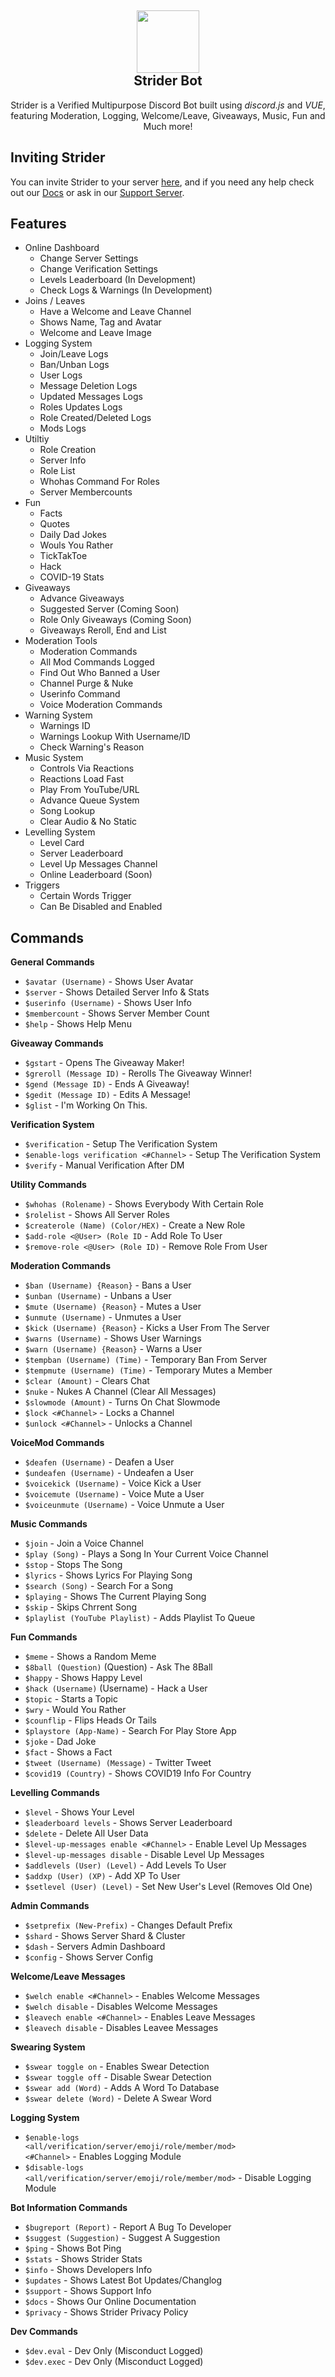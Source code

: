 <h2 align='center'>
  <img src="https://striderbot.net/StriderLogo.jpeg" height='100px' width='100px' />
<br>
Strider Bot </h2>
  <p align="center">
Strider is a Verified Multipurpose Discord Bot built using <i>discord.js</i> and <i>VUE</i>, featuring Moderation, Logging, Welcome/Leave, Giveaways, Music, Fun and Much more! </p>

<h2> Inviting Strider </h2>

You can invite Strider to your server <a href="#">here</a>, and if you need any help check out our <a href="https://docs.striderbot.net">Docs</a> or ask in our <a href="https://discord.gg/Xq5SdMEUSY">Support Server</a>.

<h2> Features </h2>

- Online Dashboard
  - Change Server Settings
  - Change Verification Settings
  - Levels Leaderboard (In Development)
  - Check Logs & Warnings (In Development)
- Joins / Leaves
  - Have a Welcome and Leave Channel
  - Shows Name, Tag and Avatar
  - Welcome and Leave Image
- Logging System
  - Join/Leave Logs
  - Ban/Unban Logs
  - User Logs
  - Message Deletion Logs
  - Updated Messages Logs
  - Roles Updates Logs
  - Role Created/Deleted Logs
  - Mods Logs
- Utiltiy
  - Role Creation
  - Server Info
  - Role List
  - Whohas Command For Roles
  - Server Membercounts
- Fun 
  - Facts
  - Quotes
  - Daily Dad Jokes
  - Wouls You Rather
  - TickTakToe
  - Hack
  - COVID-19 Stats
- Giveaways
  - Advance Giveaways
  - Suggested Server (Coming Soon)
  - Role Only Giveaways (Coming Soon)
  - Giveaways Reroll, End and List
- Moderation Tools
  - Moderation Commands
  - All Mod Commands Logged
  - Find Out Who Banned a User
  - Channel Purge & Nuke
  - Userinfo Command
  - Voice Moderation Commands
- Warning System
  - Warnings ID
  - Warnings Lookup With Username/ID
  - Check Warning's Reason
- Music System
  - Controls Via Reactions
  - Reactions Load Fast
  - Play From YouTube/URL
  - Advance Queue System
  - Song Lookup
  - Clear Audio & No Static
- Levelling System
  - Level Card
  - Server Leaderboard
  - Level Up Messages Channel
  - Online Leaderboard (Soon)
- Triggers
  - Certain Words Trigger
  - Can Be Disabled and Enabled

<h2>Commands</h2>

**General Commands**
- <code>$avatar (Username)</code> - Shows User Avatar
- <code>$server</code> - Shows Detailed Server Info & Stats
- <code>$userinfo (Username)</code> - Shows User Info
- <code>$membercount</code> - Shows Server Member Count
- <code>$help</code> - Shows Help Menu

**Giveaway Commands**
- <code>$gstart</code> - Opens The Giveaway Maker!
- <code>$greroll (Message ID)</code> - Rerolls The Giveaway Winner!
- <code>$gend (Message ID)</code> - Ends A Giveaway!
- <code>$gedit (Message ID)</code> - Edits A Message!
- <code>$glist</code> - I'm Working On This. 

**Verification System**
- <code>$verification</code> - Setup The Verification System
- <code>$enable-logs verification <#Channel></code> - Setup The Verification System
- <code>$verify</code> - Manual Verification After DM

**Utility Commands**
- <code>$whohas (Rolename)</code> - Shows Everybody With Certain Role
- <code>$rolelist</code> - Shows All Server Roles
- <code>$createrole (Name) (Color/HEX)</code> - Create a New Role
- <code>$add-role <@User> (Role ID</code> - Add Role To User
- <code>$remove-role <@User> (Role ID)</code> - Remove Role From User

**Moderation Commands**
- <code>$ban (Username) {Reason}</code> - Bans a User
- <code>$unban (Username)</code> - Unbans a User
- <code>$mute (Username) {Reason}</code> - Mutes a User
- <code>$unmute (Username)</code> - Unmutes a User
- <code>$kick (Username) {Reason}</code> - Kicks a User From The Server
- <code>$warns (Username)</code> - Shows User Warnings
- <code>$warn (Username) {Reason}</code> - Warns a User
- <code>$tempban (Username) (Time)</code> - Temporary Ban From Server
- <code>$tempmute (Username) (Time)</code> - Temporary Mutes a Member
- <code>$clear (Amount)</code> - Clears Chat
- <code>$nuke</code> - Nukes A Channel (Clear All Messages)
- <code>$slowmode (Amount)</code> - Turns On Chat Slowmode
- <code>$lock <#Channel></code> - Locks a Channel
- <code>$unlock <#Channel></code> - Unlocks a Channel

**VoiceMod Commands**
- <code>$deafen (Username)</code> - Deafen a User
- <code>$undeafen (Username)</code> - Undeafen a User
- <code>$voicekick (Username)</code> - Voice Kick a User
- <code>$voicemute (Username)</code> - Voice Mute a User
- <code>$voiceunmute (Username)</code> - Voice Unmute a User

**Music Commands**
- <code>$join</code> - Join a Voice Channel
- <code>$play (Song)</code> - Plays a Song In Your Current Voice Channel
- <code>$stop</code> - Stops The Song
- <code>$lyrics</code> - Shows Lyrics For Playing Song
- <code>$search (Song)</code> - Search For a Song
- <code>$playing</code> - Shows The Current Playing Song
- <code>$skip</code> - Skips Chrrent Song
- <code>$playlist (YouTube Playlist)</code> - Adds Playlist To Queue

**Fun Commands**
- <code>$meme</code> - Shows a Random Meme
- <code>$8ball (Question)</code> (Question) - Ask The 8Ball
- <code>$happy</code> - Shows Happy Level
- <code>$hack (Username)</code> (Username) - Hack a User
- <code>$topic</code> - Starts a Topic
- <code>$wry</code> - Would You Rather
- <code>$counflip</code> - Flips Heads Or Tails
- <code>$playstore (App-Name)</code> - Search For Play Store App
- <code>$joke</code> - Dad Joke
- <code>$fact</code> - Shows a Fact
- <code>$tweet (Username) (Message)</code> - Twitter Tweet
- <code>$covid19 (Country)</code> - Shows COVID19 Info For Country

**Levelling Commands**<br>
- <code>$level</code> - Shows Your Level
- <code>$leaderboard levels</code> - Shows Server Leaderboard
- <code>$delete</code> - Delete All User Data
- <code>$level-up-messages enable <#Channel></code> - Enable Level Up Messages
- <code>$level-up-messages disable</code> - Disable Level Up Messages
- <code>$addlevels (User) (Level)</code> - Add Levels To User
- <code>$addxp (User) (XP)</code> - Add XP To User
- <code>$setlevel (User) (Level)</code> - Set New User's Level (Removes Old One)

**Admin Commands**
- <code>$setprefix (New-Prefix)</code> - Changes Default Prefix
- <code>$shard</code> - Shows Server Shard & Cluster
- <code>$dash</code> - Servers Admin Dashboard
- <code>$config</code> - Shows Server Config

**Welcome/Leave Messages**
- <code>$welch enable <#Channel></code> - Enables Welcome Messages
- <code>$welch disable</code> - Disables Welcome Messages
- <code>$leavech enable <#Channel></code> - Enables Leave Messages
- <code>$leavech disable</code> - Disables Leavee Messages

__Swearing System__
- <code>$swear toggle on</code> - Enables Swear Detection
- <code>$swear toggle off</code> - Disable Swear Detection
- <code>$swear add (Word)</code> - Adds A Word To Database
- <code>$swear delete (Word)</code> - Delete A Swear Word

__Logging System__
- <code>$enable-logs <all/verification/server/emoji/role/member/mod> <#Channel></code> - Enables Logging Module 
- <code>$disable-logs <all/verification/server/emoji/role/member/mod></code> - Disable Logging Module

**Bot Information Commands**
- <code>$bugreport (Report)</code> - Report A Bug To Developer
- <code>$suggest (Suggestion)</code> - Suggest A Suggestion
- <code>$ping</code> - Shows Bot Ping
- <code>$stats</code> - Shows Strider Stats
- <code>$info</code> - Shows Developers Info
- <code>$updates</code> - Shows Latest Bot Updates/Changlog
- <code>$support</code> - Shows Support Info
- <code>$docs</code> - Shows Our Online Documentation
- <code>$privacy</code> - Shows Strider Privacy Policy

**Dev Commands**
- <code>$dev.eval</code> - Dev Only (Misconduct Logged)
- <code>$dev.exec</code> - Dev Only (Misconduct Logged)
